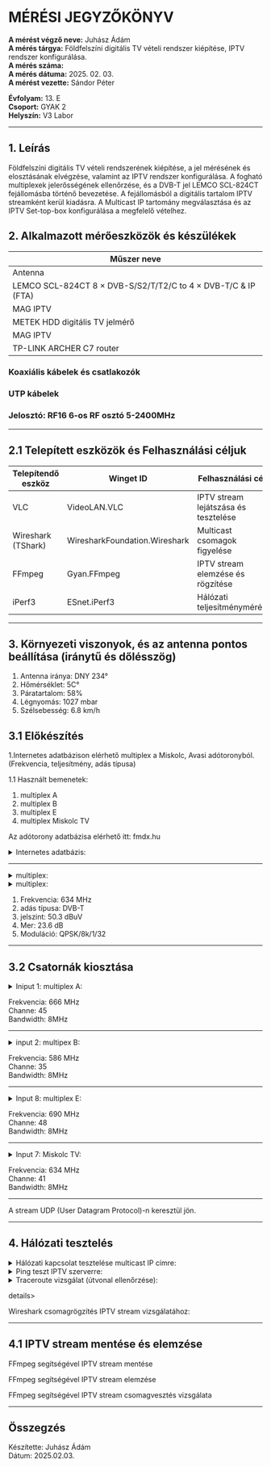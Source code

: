 
# MÉRÉSI JEGYZŐKÖNYV

**A mérést végző neve:** Juhász Ádám   
**A mérés tárgya:** Földfelszíni digitális TV vételi rendszer kiépítése, IPTV rendszer konfigurálása.    
**A mérés száma:**    
**A mérés dátuma:** 2025. 02. 03.    
**A mérést vezette:** Sándor Péter  

**Évfolyam:** 13. E  
**Csoport:** GYAK 2  
**Helyszín:** V3 Labor  

--------------

## 1. Leírás

Földfelszíni digitális TV vételi rendszerének kiépítése, a jel mérésének és elosztásának elvégzése, valamint az IPTV rendszer konfigurálása.
A fogható multiplexek jelerősségének ellenőrzése, és a DVB-T jel LEMCO SCL-824CT fejállomásba történő bevezetése. A fejállomásból a digitális tartalom IPTV streamként kerül kiadásra. A Multicast IP tartomány megválasztása és az IPTV Set-top-box konfigurálása a megfelelő vételhez.



## 2. Alkalmazott mérőeszközök és készülékek

| Műszer neve                                       | 
| ------------------------------------------------- | 
| Antenna                                           | 
| LEMCO SCL-824CT 8 × DVB-S/S2/T/T2/C to 4 × DVB-T/C & IP (FTA)    |
| MAG IPTV                                          | 
| METEK HDD digitális TV jelmérő                    |
| MAG IPTV                                          |
| TP-LINK ARCHER C7 router                          |

###   Koaxiális kábelek és csatlakozók  
###   UTP kábelek
###   Jelosztó: RF16 6-os RF osztó 5-2400MHz

---------------------------------------------------------------------

## 2.1 Telepített eszközök és Felhasználási céljuk

| Telepítendő eszköz|  	Winget ID 	| Felhasználási cél| 
| ------------------|---------------|----------------- | 
| VLC 	            | VideoLAN.VLC 	| IPTV stream lejátszása és tesztelése| 
| Wireshark (TShark)| 	WiresharkFoundation.Wireshark 	| Multicast csomagok figyelése| 
| FFmpeg 	          | Gyan.FFmpeg 	| IPTV stream elemzése és rögzítése| 
| iPerf3 	          | ESnet.iPerf3 	| Hálózati teljesítménymérés| 
  
---------------------------------------------------------------------

## 3. Környezeti viszonyok, és az antenna pontos beállítása (iránytű és dőlésszög)  

1. Antenna iránya: DNY 234°    
2. Hőmérséklet: 5C°    
3. Páratartalom: 58%      
4. Légnyomás: 1027 mbar     
5. Szélsebesség: 6.8 km/h  



## 3.1 Előkészítés   

1.Internetes adatbázison elérhető multiplex a Miskolc, Avasi adótoronyból.  
(Frekvencia, teljesítmény, adás típusa) 

1.1 Használt bemenetek:    
1. multiplex A   
2. multiplex B   
3. multiplex E   
4. multiplex Miskolc TV   

Az adótorony adatbázisa elérhető itt: fmdx.hu    


<details>
    <summary>Internetes adatbázis:</summary>
   <img src="https://github.com/user-attachments/assets/4c540d76-9f1b-409f-b305-af0ef7dad8c8">
</details>

----------------------------------------------------------------

<details>
    <summary>multiplex:</summary>
   <img src="https://github.com/user-attachments/assets/6fabf81c-a03b-43a5-805f-2ca912a01042">
</details>


<details>
    <summary>multiplex:</summary>
   <img src="https://github.com/user-attachments/assets/45433386-d795-483b-ba14-992d5bd1152d">
</details>




1. Frekvencia: 634 MHz   
2. adás típusa: DVB-T    
3. jelszint: 50.3 dBuV  
4. Mer: 23.6 dB   
5. Moduláció: QPSK/8k/1/32


------------------------------------------------

## 3.2 Csatornák kiosztása

<details>
    <summary>Iniput 1: multiplex A:</summary>
   <img src="https://github.com/user-attachments/assets/91f6d06d-1985-4a3a-8479-ecfeffea774c">
</details>

Frekvencia: 666 MHz   
Channe: 45    
Bandwidth: 8MHz  

----------------------------------------------



<details>
    <summary>input 2: multipex B:</summary>
   <img src="https://github.com/user-attachments/assets/34e89440-b2ae-4fbe-8f11-17a43704c33e">
</details>

Frekvencia: 586 MHz     
Channe: 35    
Bandwidth: 8MHz     

-----------------------------------------------------


<details>
    <summary>Input 8: multiplex E:</summary>
   <img src="https://github.com/user-attachments/assets/dd8753cb-5a10-4186-82d1-e663f2126eba">
</details>

Frekvencia: 690 MHz   
Channe: 48   
Bandwidth: 8MHz    

-------------------------------------------------------


<details>
    <summary>Input 7: Miskolc TV:</summary>
   <img src="https://github.com/user-attachments/assets/9058970b-3107-420d-bbe4-a39de381f291">
</details>

Frekvencia: 634 MHz     
Channe: 41     
Bandwidth: 8MHz    


--------------------------------------------------------------


A stream UDP (User Datagram Protocol)-n keresztül jön.   

-----------------------


## 4. Hálózati tesztelés    

<details>
    <summary>Hálózati kapcsolat tesztelése multicast IP címre:</summary>
   <img src="">
</details>


<details>
    <summary>Ping teszt IPTV szerverre:</summary>
   <img src="">
</details>
  

<details>
    <summary>Traceroute vizsgálat (útvonal ellenőrzése):</summary>
   <img src="">
</details>



details>
    <summary>Wireshark csomagrögzítés IPTV stream vizsgálatához:</summary>
   <img src="">
</details>



-----------------------------------------------------------------------------------

## 4.1 IPTV stream mentése és elemzése

FFmpeg segítségével IPTV stream mentése

FFmpeg segítségével IPTV stream elemzése

FFmpeg segítségével IPTV stream csomagvesztés vizsgálata  


-------------------
## Összegzés


Készítette: Juhász Ádám  
Dátum: 2025.02.03.  







